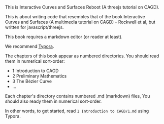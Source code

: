 This is Interactive Curves and Surfaces Reboot (A threejs tutorial on CAGD).

This is about writing code that resembles that of the book Interactive Curves and Surfaces (A multimedia tutorial on CAGD) - Rockwell et al, but written for javascript/threejs.



This book requires a markdown editor (or reader at least).

We recommend [Typora](https://typora.io).



The chapters of this book appear as numbered directories.  You should read them in numerical sort-order:

 * 1 Introduction to CAGD
 * 2 Preliminary Mathematics
 * 3 The Bézier Curve
 * ...

Each chapter's directory contains numbered .md (markdown) files, You should also ready them in numerical sort-order.

In other words, to get started, read `1 Introduction to CAGD/1.md` using Typora.

